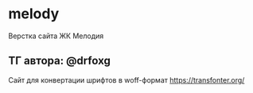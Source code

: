 # melody
Верстка сайта ЖК Мелодия
## ТГ автора: @drfoxg

Сайт для конвертации шрифтов в woff-формат https://transfonter.org/
